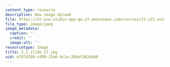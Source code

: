```yaml
---
content_type: resource
description: New image Upload
file: https://ol-ocw-studio-app-qa.s3.amazonaws.com/courses/15-s21-nuts-and-bolts-of-business-plans-january-iap-2014/af87d289cd9015a64c1a286af3b2da68_2.2_slide_17.jpg
file_type: image/jpeg
image_metadata:
  caption: ''
  credit: ''
  image-alt: ''
resourcetype: Image
title: 2.2_slide_17.jpg
uid: af87d289-cd90-15a6-4c1a-286af3b2da68
---
```

